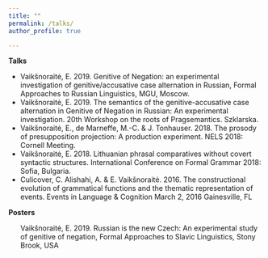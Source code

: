 ```yaml
---
title: ""
permalink: /talks/
author_profile: true

---
```


<b> Talks </b>

<ul>

<li>Vaikšnoraitė, E. 2019. Genitive of Negation: an experimental investigation of genitive/accusative case alternation in Russian, Formal Approaches to Russian Linguistics, MGU, Moscow.</li>

<li>Vaikšnoraitė, E. 2019. The semantics of the genitive-accusative case alternation in Genitive of Negation in Russian: An experimental investigation. 20th Workshop on the roots of Pragsemantics. Szklarska.</li>

<li>Vaikšnoraitė, E., de Marneffe, M.-C. & J. Tonhauser. 2018. The prosody of presupposition projection: A production experiment. NELS 2018: Cornell Meeting.</li>

<li>Vaikšnoraitė, E. 2018. Lithuanian phrasal comparatives without covert syntactic structures. International Conference on Formal Grammar 2018: Sofia, Bulgaria.</li>

<li>Culicover, C. Alishahi, A. & E. Vaikšnoraitė. 2016. The constructional evolution of grammatical functions and the thematic representation of events. Events in Language & Cognition March 2, 2016 Gainesville, FL</li>

</ul>

<b> Posters </b>

<ul>
  
Vaikšnoraitė, E. 2019. Russian is the new Czech: An experimental study of genitive of negation, Formal Approaches to Slavic Linguistics, Stony Brook, USA</li>

</ul>

